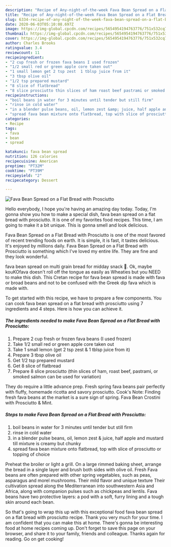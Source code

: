 ```yaml
---
description: "Recipe of Any-night-of-the-week Fava Bean Spread on a Flat Bread with Prosciutto"
title: "Recipe of Any-night-of-the-week Fava Bean Spread on a Flat Bread with Prosciutto"
slug: 6334-recipe-of-any-night-of-the-week-fava-bean-spread-on-a-flat-bread-with-prosciutto
date: 2020-06-03T05:10:08.697Z
image: https://img-global.cpcdn.com/recipes/5654954194763776/751x532cq70/fava-bean-spread-on-a-flat-bread-with-prosciutto-recipe-main-photo.jpg
thumbnail: https://img-global.cpcdn.com/recipes/5654954194763776/751x532cq70/fava-bean-spread-on-a-flat-bread-with-prosciutto-recipe-main-photo.jpg
cover: https://img-global.cpcdn.com/recipes/5654954194763776/751x532cq70/fava-bean-spread-on-a-flat-bread-with-prosciutto-recipe-main-photo.jpg
author: Charles Brooks
ratingvalue: 3.4
reviewcount: 11
recipeingredient:
- "2 cup fresh or frozen fava beans I used frozen"
- "1/2 small red or green apple core taken out"
- "1 small lemon get 2 tsp zest  1 tblsp juice from it"
- "3 tbsp olive oil"
- "1/2 tsp prepared mustard"
- "8 slice of flatbread"
- "8 slice prosciutto thin slices of ham roast beef pastrami or smoked salmon can be used for variation"
recipeinstructions:
- "boil beans in water for 3 minutes until tender but still firm"
- "rinse in cold water"
- "in a blender pulse beans, oil, lemon zest &amp; juice, half apple and mustard till mixture is creamy but chunky"
- "spread fava bean mixture onto flatbread, top with slice of prosciutto or topping of choice"
categories:
- Recipe
tags:
- fava
- bean
- spread

katakunci: fava bean spread 
nutrition: 126 calories
recipecuisine: American
preptime: "PT32M"
cooktime: "PT39M"
recipeyield: "2"
recipecategory: Dessert

---
```



![Fava Bean Spread on a Flat Bread with Prosciutto](https://img-global.cpcdn.com/recipes/5654954194763776/751x532cq70/fava-bean-spread-on-a-flat-bread-with-prosciutto-recipe-main-photo.jpg)

Hello everybody, I hope you're having an amazing day today. Today, I'm gonna show you how to make a special dish, fava bean spread on a flat bread with prosciutto. It is one of my favorites food recipes. This time, I am going to make it a bit unique. This is gonna smell and look delicious.

Fava Bean Spread on a Flat Bread with Prosciutto is one of the most favored of recent trending foods on earth. It is simple, it is fast, it tastes delicious. It's enjoyed by millions daily. Fava Bean Spread on a Flat Bread with Prosciutto is something which I've loved my entire life. They are fine and they look wonderful.

fava bean spread on multi grain bread for midday snack 🙂. Ok, maybe kouKOfava doesn&#39;t roll off the tongue as easily as Wheaties but you NEED to make this dish. This Cretan recipe for fava bean spread is made with fava or broad beans and not to be confused with the Greek dip fava which is made with.


To get started with this recipe, we have to prepare a few components. You can cook fava bean spread on a flat bread with prosciutto using 7 ingredients and 4 steps. Here is how you can achieve it.

<!--inarticleads1-->

##### The ingredients needed to make Fava Bean Spread on a Flat Bread with Prosciutto:

1. Prepare 2 cup fresh or frozen fava beans (I used frozen)
1. Take 1/2 small red or green apple core taken out
1. Take 1 small lemon (get 2 tsp zest &amp; 1 tblsp juice from it)
1. Prepare 3 tbsp olive oil
1. Get 1/2 tsp prepared mustard
1. Get 8 slice of flatbread
1. Prepare 8 slice prosciutto (thin slices of ham, roast beef, pastrami, or smoked salmon can be used for variation)


They do require a little advance prep. Fresh spring fava beans pair perfectly with fluffy, homemade ricotta and savory prosciutto. Cook&#39;s Note: Finding fresh fava beans at the market is a sure sign of spring. Fava Bean Crostini with Prosciutto &amp; Mint. 

<!--inarticleads2-->

##### Steps to make Fava Bean Spread on a Flat Bread with Prosciutto:

1. boil beans in water for 3 minutes until tender but still firm
1. rinse in cold water
1. in a blender pulse beans, oil, lemon zest &amp; juice, half apple and mustard till mixture is creamy but chunky
1. spread fava bean mixture onto flatbread, top with slice of prosciutto or topping of choice


Preheat the broiler or light a grill. On a large rimmed baking sheet, arrange the bread in a single layer and brush both sides with olive oil. Fresh Fava beans are often prepared with other spring vegetables, such as peas, asparagus and morel mushrooms. Their mild flavor and unique texture Their cultivation spread along the Mediterranean into southwestern Asia and Africa, along with companion pulses such as chickpeas and lentils. Fava beans have two protective layers: a pod with a soft, furry lining and a tough skin around each bean. 

So that's going to wrap this up with this exceptional food fava bean spread on a flat bread with prosciutto recipe. Thank you very much for your time. I am confident that you can make this at home. There's gonna be interesting food at home recipes coming up. Don't forget to save this page on your browser, and share it to your family, friends and colleague. Thanks again for reading. Go on get cooking!
